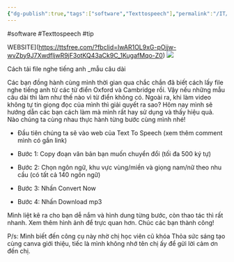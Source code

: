 ```yaml
---
{"dg-publish":true,"tags":["software","Texttospeech"],"permalink":"/IT/Text to speech/","dgPassFrontmatter":true,"noteIcon":"2","created":"2024-01-19T05:28:00.759+07:00","updated":"2024-01-10T13:51:08.000+07:00"}
---
```


#software #Texttospeech  #tip 

WEBSITE](https://ttsfree.com/?fbclid=IwAR1OL9xG-pOjjw-wvZby9J7XwdfljwR9jF3otKQ43aCk9C_1KugafMqo-Z0)
![](https://i.imgur.com/7bZQrio.png)

Cách tải file nghe tiếng anh _mẫu câu dài

Các bạn đồng hành cùng mình thời gian qua chắc chắn đã biết cách lấy file nghe tiếng anh từ các từ điển Oxford và Cambridge rồi. Vậy nếu những mẫu câu dài thì làm như thế nào vì từ điển không có. Ngoài ra, khi làm video không tự tin giọng đọc của mình thì giải quyết ra sao? Hôm nay mình sẽ hướng dẫn các bạn cách làm mà mình rất hay sử dụng và thấy hiệu quả. Nào chúng ta cùng nhau thực hành từng bước cùng mình nhé!

- Đầu tiên chúng ta sẽ vào web của Text To Speech (xem thêm comment mình có gắn link)

- Bước 1: Copy đoạn văn bản bạn muốn chuyển đổi (tối đa 500 ký tự)

- Bước 2: Chọn ngôn ngữ, khu vực vùng/miền và giọng nam/nữ theo nhu cầu (có tất cả 140 ngôn ngữ)

- Bước 3: Nhấn Convert Now

- Bước 4: Nhấn Download mp3

Mình liệt kê ra cho bạn dễ nắm và hình dung từng bước, còn thao tác thì rất nhanh. Xem thêm hình ảnh để trực quan hơn. Chúc các bạn thành công!

P/s: Mình biết đến công cụ này nhờ chị học viên cũ khóa Thỏa sức sáng tạo cùng canva giới thiệu, tiếc là mình không nhớ tên chị ấy để gửi lời cảm ơn đến chị.